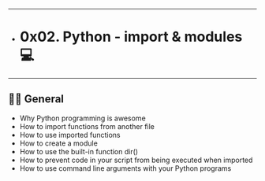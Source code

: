 ************************************
*  <h1> 0x02. Python - import & modules 💻</h1>

*************************************

<h2> 👨‍🎓 General</h2>
<ul>
  <li>Why Python programming is awesome</li>
<li>How to import functions from another file</li>
<li>How to use imported functions</li>
<li>How to create a module</li>
<li>How to use the built-in function dir()</li>
<li>How to prevent code in your script from being executed when imported</li>
<li>How to use command line arguments with your Python programs</li>
</ul>
